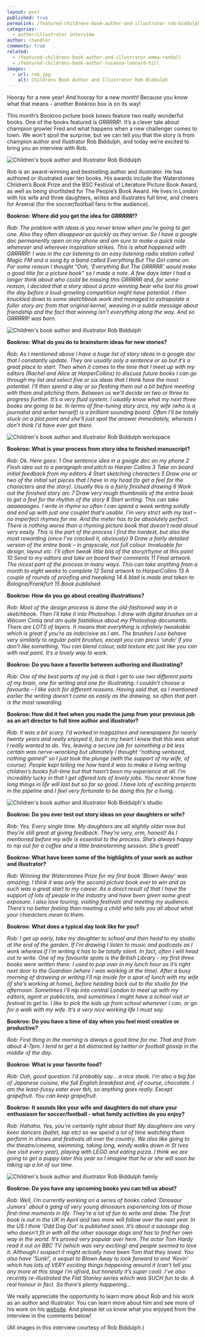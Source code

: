 ```yaml
---
layout: post
published: true
permalink: /featured-childrens-book-author-and-illustrator-rob-biddulph
categories:
  - author/illustrator interview
author: chandler
comments: true
related:
  - /featured-childrens-book-author-and-illustrator-emma-randall
  - /featured-childrens-book-author-susanna-leonard-hill
images:
  - url: rob.jpg
    alt: Childrens Book Author and Illustrator Rob Biddulph
---
```

Hooray for a new year! And hooray for a new month! Because you know what that means - another Bookroo box is on its way!

This month’s Bookroo picture book boxes feature two really wonderful books. One of the books featured is _GRRRRR!_. It’s a clever tale about champion growler Fred and what happens when a new challenger comes to town. We won’t spoil the surprise, but we can tell you that the story is from champion author and illustrator Rob Biddulph, and today we’re excited to bring you an interview with Rob.

![Children's book author and illustrator Rob Biddulph]({{site.baseurl}}/assets/img/posts/rob.jpg)

Rob is an award-winning and bestselling author and illustrator. He has authored or illustrated over ten books. His awards include the Waterstones Children’s Book Prize and the BSC Festival of Literature Picture Book Award, as well as being shortlisted for The People’s Book Award. He lives in London with his wife and three daughters, writes and illustrates full time, and cheers for Arsenal (for the soccer/football fans in the audience).

**Bookroo: Where did you get the idea for _GRRRRR!_?**

_Rob: The problem with ideas is you never know when you’re going to get one. Also they often disappear as quickly as they arrive. So I have a google doc permanently open on my phone and am sure to make a quick note whenever and wherever inspiration strikes. This is what happened with GRRRRR!: I was in the car listening to an easy listening radio station called Magic FM and a song by a band called Everything But The Girl came on. For some reason I thought “Ooh, ‘Everything But The GRRRRR’ would make a good title for a picture book” so I made a note. A few days later I had a longer think about who could be missing this GRRRRR and, for some reason, I decided that a story about a prize-winning bear who lost his growl the day before a loud-growling competition might have potential. I then knuckled down to some sketchbook work and managed to extrapolate a fuller story arc from that original kernel, weaving in a subtle message about friendship and the fact that winning isn’t everything along the way. And so GRRRRR! was born._  

![Children's book author and illustrator Rob Biddulph]({{site.baseurl}}/assets/img/posts/GRRRRR.jpg)

**Bookroo: What do you do to brainstorm ideas for new stories?**
 
_Rob: As I mentioned above I have a huge list of story ideas in a google doc that I constantly update. They are usually only a sentence or so but it’s a great place to start. Then when it comes to the time that I meet up with my editors (Rachel and Alice at HarperCollins) to discuss future books I can go through my list and select five or six ideas that I think have the most potential. I’ll then spend a day or so fleshing them out a bit before meeting with them and pitching them. Between us we’ll decide on two or three to progress further. It’s a very fluid system. I usually know what my next three books are going to be. In terms of fine-tuning story arcs, my wife (who is a journalist and writer herself) is a brilliant sounding board. Often I’ll be totally stuck on a plot point and she’ll just spot the answer immediately, whereas I don’t think I’d have ever got there._

![Children's book author and illustrator Rob Biddulph workspace]({{site.baseurl}}/assets/img/posts/robworkspace.jpg)

**Bookroo: What is your process from story idea to finished manuscript?**

_Rob: Ok. Here goes:
1 One sentence idea in a google doc on my phone
2 Flesh idea out to a paragraph and pitch to Harper Collins
3 Take on board initial feedback from my editors
4 Start sketching characters
5 Draw one or two of the initial set pieces that I have in my head (to get a feel for the characters and the story). Usually this is a fairly finished drawing
6 Work out the finished story arc
7 Draw very rough thumbnails of the entire book to get a feel for the rhythm of the story
8 Start writing. This can take aaaaaaages. I write in rhyme so often I can spend a week writing solidly and end up with just one couplet that’s usable. I’m very strict with my text – no imperfect rhymes for me. And the meter has to be absolutely perfect. There is nothing worse than a rhyming picture book that doesn’t read aloud very easily. This is the part of the process I find the hardest, but also the most rewarding (once I’ve cracked it, obviously)
9 Draw a fairly detailed version of the entire book – in grayscale, not full colour. Invaluable for design, layout etc. I’ll often tweak little bits of the story/rhyme at this point
10 Send to my editors and take on board their comments
11 Final artwork. The nicest part of the process in many ways. This can take anything from a month to eight weeks to complete
12 Send artwork to HarperCollins
13 A couple of rounds of proofing and tweaking
14 A blad is made and taken to Bologna/Frankfurt
15 Book published_

**Bookroo: How do you go about creating illustrations?**

_Rob: Most of the design process is done the old-fashioned way in a sketchbook. Then I’ll take it into Photoshop. I draw with digital brushes on a Wacom Cintiq and am quite fastidious about my Photoshop documents. There are LOTS of layers. It means that everything is infinitely tweakable which is great if you’re as indecisive as I am. The brushes I use behave very similarly to regular paint brushes, except you can press ‘undo’ if you don’t like something. You can blend colour, add texture etc just like you can with real paint. It’s a lovely way to work._

**Bookroo: Do you have a favorite between authoring and illustrating?**

_Rob: One of the best parts of my job is that I get to use two different parts of my brain, one for writing and one for illustrating. I couldn’t choose a favourite – I like each for different reasons. Having said that, as I mentioned earlier the writing doesn’t come as easily as the drawing, so often that part is the most rewarding._

**Bookroo: How did it feel when you made the jump from your previous job as an art director to full time author and illustrator?**

_Rob: It was a bit scary. I’d worked in magazines and newspapers for nearly twenty years and really enjoyed it, but in my heart I knew that this was what I really wanted to do. Yes, leaving a secure job for something a bit less certain was nerve-wracking but ultimately I thought “nothing ventured, nothing gained” so I just took the plunge (with the support of my wife, of course). People kept telling me how hard it was to make a living writing children’s books full-time but that hasn’t been my experience at all. I’m incredibly lucky in that I get offered lots of lovely jobs. You never know how long things in life will last but so far so good. I have lots of exciting projects in the pipeline and I feel very fortunate to be doing this for a living._
 
![Children's book author and illustrator Rob Biddulph's studio]({{site.baseurl}}/assets/img/posts/robspace.jpg)
 
**Bookroo: Do you ever test out story ideas on your daughters or wife?**
 
_Rob: Yes. Every single time. My daughters are all slightly older now but they’re still great at giving feedback. They’re very, erm, honest! As I mentioned before my wife is essential to the process. She’s always happy to nip out for a coffee and a little brainstorming session. She’s great!_
 
**Bookroo: What have been some of the highlights of your work as author and illustrator?**
 
_Rob: Winning the Waterstones Prize for my first book ‘Blown Away’ was amazing. I think it was only the second picture book ever to win and as such was a great start to my career. As a direct result of that I have the support of lots of people in the industry and have been given some great exposure. I also love touring, visiting festivals and meeting my audience. There’s no better feeling than meeting a child who tells you all about what your characters mean to them._ 
 
**Bookroo: What does a typical day look like for you?**

_Rob: I get up early, take my daughter to school and then head to my studio at the end of the garden. If I’m drawing I listen to music and podcasts as I work whereas if I’m writing it has to be totally silent. In fact, often I will head out to write. One of my favourite spots is the British Library - my first three books were written there. I used to pop over in my lunch hour as it’s right next door to the Guardian (where I was working at the time). After a busy morning of draweing or writing I’ll nip inside for a spot of lunch with my wife (if she’s working at home), before heading back out to the studio for the afternoon. Sometimes I’ll nip into central London to meet up with my editors, agent or publicists, and sometimes I might have a school visit or festival to get to. I like to pick the kids up from school whenever I can, or go for a walk with my wife. It’s a very nice working life I must say._ 

**Bookroo: Do you have a time of day when you feel most creative or productive?**

_Rob: First thing in the morning is always a good time for me. That and from about 4-7pm. I tend to get a bit distracted by twitter or football gossip in the middle of the day._
 
**Bookroo: What is your favorite food?**

_Rob: Ooh, good question. I’d probably say… a nice steak. I’m also a big fan of Japanese cuisine, the full English breakfast and, of course, chocolate. I am the least-fussy eater ever tbh, so anything goes really. Except grapefruit. You can keep grapefruit._

**Bookroo: It sounds like your wife and daughters do not share your enthusiasm for soccer/football - what family activities do you enjoy?**

_Rob: Hahaha. Yes, you’re certainly right about that! My daughters are very keen dancers (ballet, tap etc) so we spend a lot of time watching them perform in shows and festivals all over the country. We also like going to the theatre/cinema, swimming, taking long, windy walks down in St Ives (we visit every year), playing with LEGO and eating pizza. I think we are going to get a puppy later this year so I imagine that he or she will soon be taking up a lot of our time._

![Children's book author and illustrator Rob Biddulph family]({{site.baseurl}}/assets/img/posts/robkids2.jpg)

**Bookroo: Do you have any upcoming books you can tell us about?**

_Rob: Well, I’m currently working on a series of books called ‘Dinosaur Juniors’ about a gang of very young dinosaurs experiencing lots of those first-time moments in life. They’re a lot of fun to write and draw. The first book is out in the UK in April and two more will follow over the next year. In the US I think ‘Odd Dog Out’ is published soon. It’s about a sausage dog who doesn’t fit in with all the other sausage dogs and has to find her own way in the world. It’s proved very popular over here. The actor Tom Hardy read it out on BBC TV (which was very exciting) and people seemed to love it. Although I suspect it might actually have been Tom that they loved. You also have ‘Sunk!’, a sequel to Blown Away to look forward to and ‘Kevin’ which has lots of VERY exciting things happening around it (can’t tell you any more at this stage I’m afraid, but honestly it’s super cool). I’ve also recently re-illustrated the Flat Stanley series which was SUCH fun to do. A real honour in fact. So there’s plenty happening…_

We really appreciate the opportunity to learn more about Rob and his work as an author and illustrator. You can learn more about him and see more of his work on his [website](http://www.robbiddulph.com/home/). And please let us know what you enjoyed from the interview in the comments below!

(All images in this interview courtesy of Rob Biddulph.)
